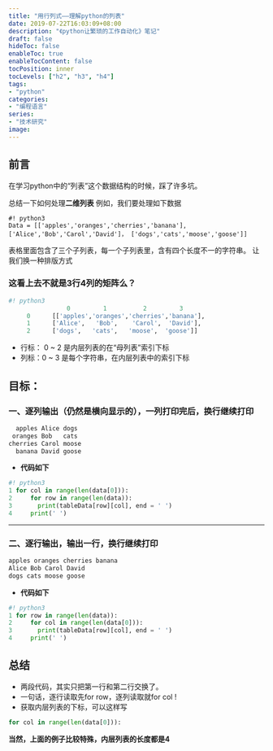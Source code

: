 ```yaml
---
title: "用行列式——理解python的列表"
date: 2019-07-22T16:03:09+08:00
description: "《python让繁琐的工作自动化》笔记"
draft: false
hideToc: false
enableToc: true
enableTocContent: false
tocPosition: inner
tocLevels: ["h2", "h3", "h4"]
tags:
- "python"
categories:
- "编程语言"
series:
- "技术研究"
image: 
---
```


## 前言
在学习python中的“列表”这个数据结构的时候，踩了许多坑。

总结一下如何处理**二维列表**
例如，我们要处理如下数据

``` python3
#! python3
Data = [['apples','oranges','cherries','banana'], ['Alice','Bob','Carol','David']， ['dogs','cats','moose','goose']]
```
表格里面包含了三个子列表，每一个子列表里，含有四个长度不一的字符串。
让我们换一种排版方式
### 这看上去不就是3行4列的矩阵么？
```python
#! python3
                0         1          2         3
     0      [['apples','oranges','cherries','banana'],
     1      ['Alice',   'Bob',    'Carol',  'David'],
     2      ['dogs',   'cats',   'moose',  'goose']]
```
- 行标： 0 ~ 2 是内层列表的在“母列表”索引下标
- 列标：0 ~ 3 是每个字符串，在内层列表中的索引下标


## 目标：
### 一、逐列输出（仍然是横向显示的），一列打印完后，换行继续打印

```python
  apples Alice dogs
 oranges Bob   cats
cherries Carol moose
  banana David goose
```
- **代码如下**
```python
#! python3
1 for col in range(len(data[0])): 
2	  for row in range(len(data)):
3		print(tableData[row][col], end = ' ')
4	  print(' ')
```
---
### 二、逐行输出，输出一行，换行继续打印

```python
apples oranges cherries banana
Alice Bob Carol David
dogs cats moose goose
```

- **代码如下**

```python
#! python3
1 for row in range(len(data)): 
2	  for col in range(len(data[0])):
3		print(tableData[row][col], end = ' ')
4	  print(' ')
```

## 总结
- 两段代码，其实只把第一行和第二行交换了。
- 一句话，逐行读取先for row，逐列读取就for col !
- 获取内层列表的下标，可以这样写
```python
for col in range(len(data[0])):
```

**当然，上面的例子比较特殊，内层列表的长度都是4**


